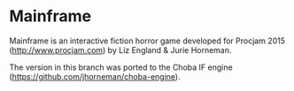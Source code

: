 # Mainframe

Mainframe is an interactive fiction horror game developed for Procjam 2015 (http://www.procjam.com) by Liz England & Jurie Horneman.

The version in this branch was ported to the Choba IF engine (https://github.com/jhorneman/choba-engine).
